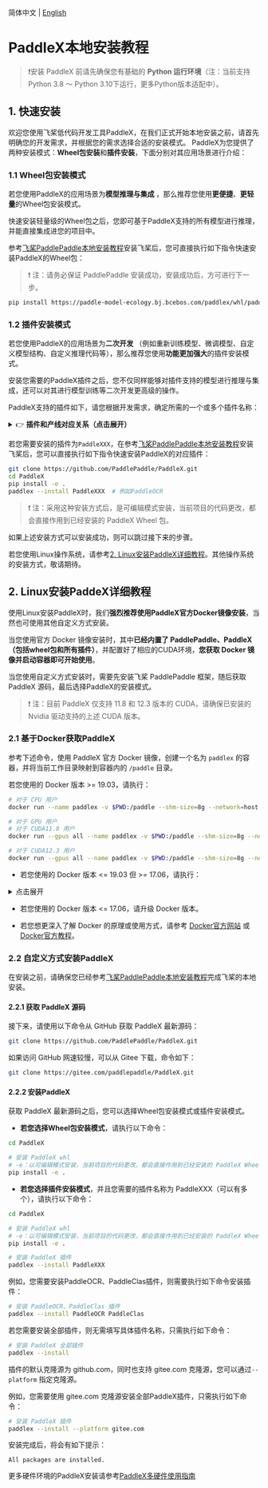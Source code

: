 简体中文 | [English](installation_en.md)

# PaddleX本地安装教程
> ❗安装 PaddleX 前请先确保您有基础的 **Python 运行环境**（注：当前支持Python 3.8 ～ Python 3.10下运行，更多Python版本适配中）。

## 1. 快速安装
欢迎您使用飞桨低代码开发工具PaddleX，在我们正式开始本地安装之前，请首先明确您的开发需求，并根据您的需求选择合适的安装模式。
PaddleX为您提供了两种安装模式：**Wheel包安装**和**插件安装**，下面分别对其应用场景进行介绍：

### 1.1 Wheel包安装模式
若您使用PaddleX的应用场景为**模型推理与集成** ，那么推荐您使用**更便捷**、**更轻量**的Wheel包安装模式。

快速安装轻量级的Wheel包之后，您即可基于PaddleX支持的所有模型进行推理，并能直接集成进您的项目中。

参考[飞桨PaddlePaddle本地安装教程](paddlepaddle_install.md)安装飞桨后，您可直接执行如下指令快速安装PaddleX的Wheel包：

> ❗ 注：请务必保证 PaddlePaddle 安装成功，安装成功后，方可进行下一步。

```bash
pip install https://paddle-model-ecology.bj.bcebos.com/paddlex/whl/paddlex-3.0.0b1-py3-none-any.whl
```
### 1.2 插件安装模式
若您使用PaddleX的应用场景为**二次开发** （例如重新训练模型、微调模型、自定义模型结构、自定义推理代码等），那么推荐您使用**功能更加强大**的插件安装模式。

安装您需要的PaddleX插件之后，您不仅同样能够对插件支持的模型进行推理与集成，还可以对其进行模型训练等二次开发更高级的操作。

PaddleX支持的插件如下，请您根据开发需求，确定所需的一个或多个插件名称：

<details>
  <summary>👉 <b>插件和产线对应关系（点击展开）</b></summary>

|模型产线|模块|对应插件|
|-|-|-|
|通用图像分类|图像分类|`PaddleClas`|
|通用目标检测|目标检测|`PaddleDetection`|
|通用语义分割|语义分割|`PaddleSeg`|
|通用实例分割|实例分割|`PaddleDetection`|
|通用OCR|文本检测<br>文本识别|`PaddleOCR`|
|通用表格识别|版面区域检测<br>表格结构识别<br>文本检测<br>文本识别|`PaddleOCR`<br>`PaddleDetection`|
|文档场景信息抽取v3|表格结构识别<br>版面区域检测<br>文本检测<br>文本识别<br>印章文本检测<br>文本图像矫正<br>文档图像方向分类|`PaddleOCR`<br>`PaddleDetection`<br>`PaddleClas` |
|时序预测|时序预测模块|`PaddleTS`|
|时序异常检测|时序异常检测模块|`PaddleTS`|
|时序分类|时序分类模块|`PaddleTS`|
|通用多标签分类|图像多标签分类|`PaddleClas`|
|小目标检测|小目标检测|`PaddleDetection`|
|图像异常检测|无监督异常检测|`PaddleSeg`|

</details>



若您需要安装的插件为`PaddleXXX`，在参考[飞桨PaddlePaddle本地安装教程](paddlepaddle_install.md)安装飞桨后，您可以直接执行如下指令快速安装PaddleX的对应插件：

```bash
git clone https://github.com/PaddlePaddle/PaddleX.git
cd PaddleX
pip install -e .
paddlex --install PaddleXXX  # 例如PaddleOCR
```

> ❗ 注：采用这种安装方式后，是可编辑模式安装，当前项目的代码更改，都会直接作用到已经安装的 PaddleX Wheel 包。

如果上述安装方式可以安装成功，则可以跳过接下来的步骤。

若您使用Linux操作系统，请参考[2. Linux安装PaddleX详细教程](#2-linux安装paddex详细教程)。其他操作系统的安装方式，敬请期待。

## 2. Linux安装PaddeX详细教程
使用Linux安装PaddleX时，我们**强烈推荐使用PaddleX官方Docker镜像安装**，当然也可使用其他自定义方式安装。

当您使用官方 Docker 镜像安装时，其中**已经内置了 PaddlePaddle、PaddleX（包括wheel包和所有插件）**，并配置好了相应的CUDA环境，**您获取 Docker 镜像并启动容器即可开始使用**。

当您使用自定义方式安装时，需要先安装飞桨 PaddlePaddle 框架，随后获取 PaddleX 源码，最后选择PaddleX的安装模式。

> ❗ 注：目前 PaddleX 仅支持 11.8 和 12.3 版本的 CUDA，请确保已安装的 Nvidia 驱动支持的上述 CUDA 版本。

### 2.1 基于Docker获取PaddleX
参考下述命令，使用 PaddleX 官方 Docker 镜像，创建一个名为 `paddlex` 的容器，并将当前工作目录映射到容器内的 `/paddle` 目录。

若您使用的 Docker 版本 >= 19.03，请执行：

```bash
# 对于 CPU 用户
docker run --name paddlex -v $PWD:/paddle --shm-size=8g --network=host -it registry.baidubce.com/paddlex/paddlex:paddlex3.0.0b2-paddlepaddle3.0.0b2-cpu /bin/bash

# 对于 GPU 用户
# 对于 CUDA11.8 用户
docker run --gpus all --name paddlex -v $PWD:/paddle --shm-size=8g --network=host -it registry.baidubce.com/paddlex/paddlex:paddlex3.0.0b2-paddlepaddle3.0.0b2-gpu-cuda11.8-cudnn8.6-trt8.5 /bin/bash

# 对于 CUDA12.3 用户
docker run --gpus all --name paddlex -v $PWD:/paddle --shm-size=8g --network=host -it registry.baidubce.com/paddlex/paddlex:paddlex3.0.0b2-paddlepaddle3.0.0b2-gpu-cuda12.3-cudnn9.0-trt8.6 /bin/bash
```

* 若您使用的 Docker 版本 <= 19.03 但 >= 17.06，请执行：

<details>
   <summary> 点击展开</summary>

```bash
# 对于 CPU 用户
docker run --name paddlex -v $PWD:/paddle --shm-size=8g --network=host -it registry.baidubce.com/paddlex/paddlex:paddlex3.0.0b2-paddlepaddle3.0.0b2-cpu /bin/bash

# 对于 GPU 用户
# 对于 CUDA11.8 用户
nvidia-docker run --name paddlex -v $PWD:/paddle --shm-size=8g --network=host -it registry.baidubce.com/paddlex/paddlex:paddlex3.0.0b2-paddlepaddle3.0.0b2-gpu-cuda11.8-cudnn8.6-trt8.5 /bin/bash

# 对于 CUDA12.3 用户
nvidia-docker run --name paddlex -v $PWD:/paddle --shm-size=8g --network=host -it registry.baidubce.com/paddlex/paddlex:paddlex3.0.0b2-paddlepaddle3.0.0b2-gpu-cuda12.3-cudnn9.0-trt8.6 /bin/bash
```

</details>

* 若您使用的 Docker 版本 <= 17.06，请升级 Docker 版本。

* 若您想更深入了解 Docker 的原理或使用方式，请参考 [Docker官方网站](https://www.docker.com/) 或 [Docker官方教程](https://docs.docker.com/get-started/)。

### 2.2 自定义方式安装PaddleX
在安装之前，请确保您已经参考[飞桨PaddlePaddle本地安装教程](paddlepaddle_install.md)完成飞桨的本地安装。

#### 2.2.1 获取 PaddleX 源码
接下来，请使用以下命令从 GitHub 获取 PaddleX 最新源码：

```bash
git clone https://github.com/PaddlePaddle/PaddleX.git
```
如果访问 GitHub 网速较慢，可以从 Gitee 下载，命令如下：

```bash
git clone https://gitee.com/paddlepaddle/PaddleX.git
```
#### 2.2.2 安装PaddleX
获取 PaddleX 最新源码之后，您可以选择Wheel包安装模式或插件安装模式。

* **若您选择Wheel包安装模式**，请执行以下命令：

```bash
cd PaddleX

# 安装 PaddleX whl
# -e：以可编辑模式安装，当前项目的代码更改，都会直接作用到已经安装的 PaddleX Wheel
pip install -e .
```
* **若您选择插件安装模式**，并且您需要的插件名称为 PaddleXXX（可以有多个），请执行以下命令：

```bash
cd PaddleX

# 安装 PaddleX whl
# -e：以可编辑模式安装，当前项目的代码更改，都会直接作用到已经安装的 PaddleX Wheel
pip install -e .

# 安装 PaddleX 插件
paddlex --install PaddleXXX
```
例如，您需要安装PaddleOCR、PaddleClas插件，则需要执行如下命令安装插件：

```bash
# 安装 PaddleOCR、PaddleClas 插件
paddlex --install PaddleOCR PaddleClas
```
若您需要安装全部插件，则无需填写具体插件名称，只需执行如下命令：

```bash
# 安装 PaddleX 全部插件
paddlex --install
```
插件的默认克隆源为  github.com，同时也支持 gitee.com 克隆源，您可以通过`--platform` 指定克隆源。

例如，您需要使用 gitee.com 克隆源安装全部PaddleX插件，只需执行如下命令：

```bash
# 安装 PaddleX 插件
paddlex --install --platform gitee.com
```
安装完成后，将会有如下提示：

```
All packages are installed.
```
更多硬件环境的PaddleX安装请参考[PaddleX多硬件使用指南](../other_devices_support/multi_devices_use_guide.md)
